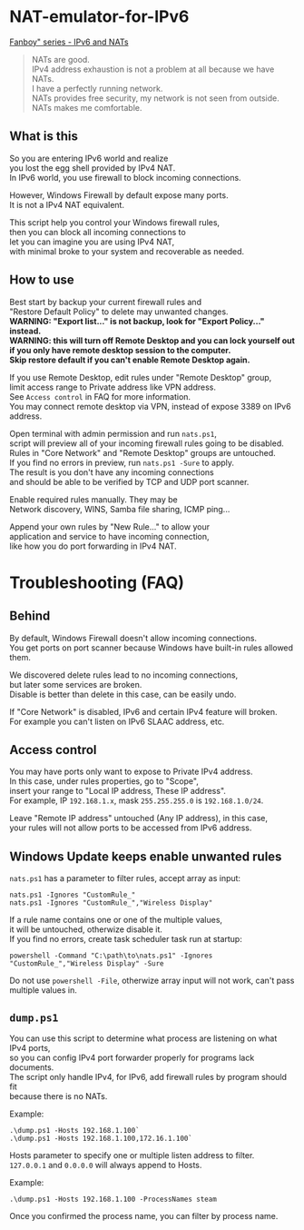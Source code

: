 # NAT-emulator-for-IPv6
[Fanboy" series - IPv6 and NATs](https://www.youtube.com/watch?v=v26BAlfWBm8)

> NATs are good.  
> IPv4 address exhaustion is not a problem at all because we have NATs.  
> I have a perfectly running network.  
> NATs provides free security, my network is not seen from outside.  
> NATs makes me comfortable.

## What is this
So you are entering IPv6 world and realize  
you lost the egg shell provided by IPv4 NAT.  
In IPv6 world, you use firewall to block incoming connections.

However, Windows Firewall by default expose many ports.  
It is not a IPv4 NAT equivalent.

This script help you control your Windows firewall rules,  
then you can block all incoming connections to  
let you can imagine you are using IPv4 NAT,  
with minimal broke to your system and recoverable as needed.

## How to use
Best start by backup your current firewall rules and  
"Restore Default Policy" to delete may unwanted changes.  
**WARNING: "Export list..." is not backup, look for "Export Policy..." instead.**  
**WARNING: this will turn off Remote Desktop and you can lock yourself out  
if you only have remote desktop session to the computer.  
Skip restore default if you can't enable Remote Desktop again.**

If you use Remote Desktop, edit rules under "Remote Desktop" group,  
limit access range to Private address like VPN address.  
See `Access control` in FAQ for more information.  
You may connect remote desktop via VPN, instead of expose 3389 on IPv6 address.

Open terminal with admin permission and run `nats.ps1`,  
script will preview all of your incoming firewall rules going to be disabled.  
Rules in "Core Network" and "Remote Desktop" groups are untouched.  
If you find no errors in preview, run `nats.ps1 -Sure` to apply.  
The result is you don't have any incoming connections  
and should be able to be verified by TCP and UDP port scanner.

Enable required rules manually. They may be  
Network discovery, WINS, Samba file sharing, ICMP ping...

Append your own rules by "New Rule..." to allow your  
application and service to have incoming connection,  
like how you do port forwarding in IPv4 NAT.

# Troubleshooting (FAQ)
## Behind
By default, Windows Firewall doesn't allow incoming connections.  
You get ports on port scanner because Windows have built-in rules allowed them.

We discovered delete rules lead to no incoming connections,  
but later some services are broken.  
Disable is better than delete in this case, can be easily undo.

If "Core Network" is disabled, IPv6 and certain IPv4 feature will broken.  
For example you can't listen on IPv6 SLAAC address, etc.

## Access control
You may have ports only want to expose to Private IPv4 address.  
In this case, under rules properties, go to "Scope",  
insert your range to "Local IP address, These IP address".  
For example, IP `192.168.1.x`, mask `255.255.255.0` is `192.168.1.0/24`.

Leave "Remote IP address" untouched (Any IP address), in this case,  
your rules will not allow ports to be accessed from IPv6 address.

## Windows Update keeps enable unwanted rules
`nats.ps1` has a parameter to filter rules, accept array as input:  
```
nats.ps1 -Ignores "CustomRule_"
nats.ps1 -Ignores "CustomRule_","Wireless Display"
```
If a rule name contains one or one of the multiple values,  
it will be untouched, otherwize disable it.  
If you find no errors, create task scheduler task run at startup:
```
powershell -Command "C:\path\to\nats.ps1" -Ignores "CustomRule_","Wireless Display" -Sure
```
Do not use `powershell -File`, otherwize array input will not work, can't pass multiple values in.

## `dump.ps1`
You can use this script to determine what process are listening on what IPv4 ports,  
so you can config IPv4 port forwarder properly for programs lack documents.  
The script only handle IPv4, for IPv6, add firewall rules by program should fit  
because there is no NATs.

Example:
```
.\dump.ps1 -Hosts 192.168.1.100`
.\dump.ps1 -Hosts 192.168.1.100,172.16.1.100`
```
Hosts parameter to specify one or multiple listen address to filter.  
`127.0.0.1` and `0.0.0.0` will always append to Hosts.

Example:
```
.\dump.ps1 -Hosts 192.168.1.100 -ProcessNames steam
```
Once you confirmed the process name, you can filter by process name.
